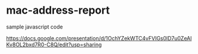# mac-address-report
sample javascript code

https://docs.google.com/presentation/d/1OchYZekWTC4vFVIGs0lD7u0ZeAlKv8OL2bxd7R0-C8Q/edit?usp=sharing